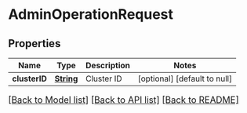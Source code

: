 # AdminOperationRequest
## Properties

Name | Type | Description | Notes
------------ | ------------- | ------------- | -------------
**clusterID** | [**String**](string.md) | Cluster ID | [optional] [default to null]

[[Back to Model list]](../README.md#documentation-for-models) [[Back to API list]](../README.md#documentation-for-api-endpoints) [[Back to README]](../README.md)

<style>
     p, ul, ol, li { font-size: 18px !important;}
</style>

